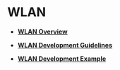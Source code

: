 # WLAN<a name="EN-US_TOPIC_0000001053618310"></a>

-   **[WLAN Overview](wlanoverview.md)**  

-   **[WLAN Development Guidelines](wlandevelopment-guidelines.md)**  

-   **[WLAN Development Example](wlandevelopment-example.md)**  


